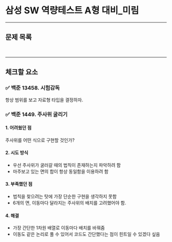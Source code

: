 # 삼성 SW 역량테스트 A형 대비_미림

---

## 문제 목록
<br>

---

## 체크할 요소

### ✅ 백준 13458. 시험감독
항상 범위를 보고 자료형 타입을 결정하자.
<br>

### ✅ 백준 1449. 주사위 굴리기
#### 1. 어려웠던 점
주사위를 어떤 식으로 구현할 것인가?
#### 2. 시도 방식
- 우선 주사위가 굴러갈 때의 법칙이 존재하는지 파악하려 함
- 마주보고 있는 면의 합이 항상 동일함을 이용하려 함
#### 3. 부족했던 점
- 법칙을 찾으려는 탓에 가장 단순한 구현을 생각하지 못함
- 6개의 면, 이동마다 달라지는 주사위의 배치를 고려했어야 함.
#### 4. 해결
- 가장 간단한 1차원 배열로 이동마다 배치를 바꿔줌
- 이동도 같은 논리로 풀 수 있어서 코드도 간단했다는 점이 힌트일 수 있겠다 싶음